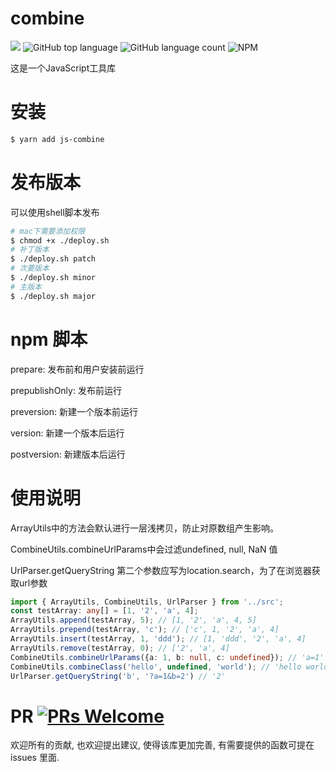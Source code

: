 # combine

![](https://travis-ci.org/xuzpeng/combine.svg?branch=master)
![GitHub top language](https://img.shields.io/github/languages/top/xuzpeng/combine.svg)
![GitHub language count](https://img.shields.io/github/languages/count/xuzpeng/combine.svg)
![NPM](https://img.shields.io/npm/l/js-combine.svg)


这是一个JavaScript工具库

# 安装

```bash
$ yarn add js-combine
```

# 发布版本

可以使用shell脚本发布

```bash
# mac下需要添加权限
$ chmod +x ./deploy.sh
# 补丁版本
$ ./deploy.sh patch
# 次要版本
$ ./deploy.sh minor
# 主版本
$ ./deploy.sh major
```

# npm 脚本

prepare: 发布前和用户安装前运行

prepublishOnly: 发布前运行

preversion: 新建一个版本前运行

version: 新建一个版本后运行

postversion: 新建版本后运行

# 使用说明

ArrayUtils中的方法会默认进行一层浅拷贝，防止对原数组产生影响。

CombineUtils.combineUrlParams中会过滤undefined, null, NaN 值

UrlParser.getQueryString 第二个参数应写为location.search，为了在浏览器获取url参数

```ts
import { ArrayUtils, CombineUtils, UrlParser } from '../src';
const testArray: any[] = [1, '2', 'a', 4];
ArrayUtils.append(testArray, 5); // [1, '2', 'a', 4, 5]
ArrayUtils.prepend(testArray, 'c'); // ['c', 1, '2', 'a', 4]
ArrayUtils.insert(testArray, 1, 'ddd'); // [1, 'ddd', '2', 'a', 4]
ArrayUtils.remove(testArray, 0); // ['2', 'a', 4]
CombineUtils.combineUrlParams({a: 1, b: null, c: undefined}); // 'a=1'
CombineUtils.combineClass('hello', undefined, 'world'); // 'hello world'
UrlParser.getQueryString('b', '?a=1&b=2') // '2'
```

# PR [![PRs Welcome](https://img.shields.io/badge/PRs-welcome-brightgreen.svg?style=flat-square)](http://makeapullrequest.com)

欢迎所有的贡献, 也欢迎提出建议, 使得该库更加完善, 有需要提供的函数可提在 issues 里面.
